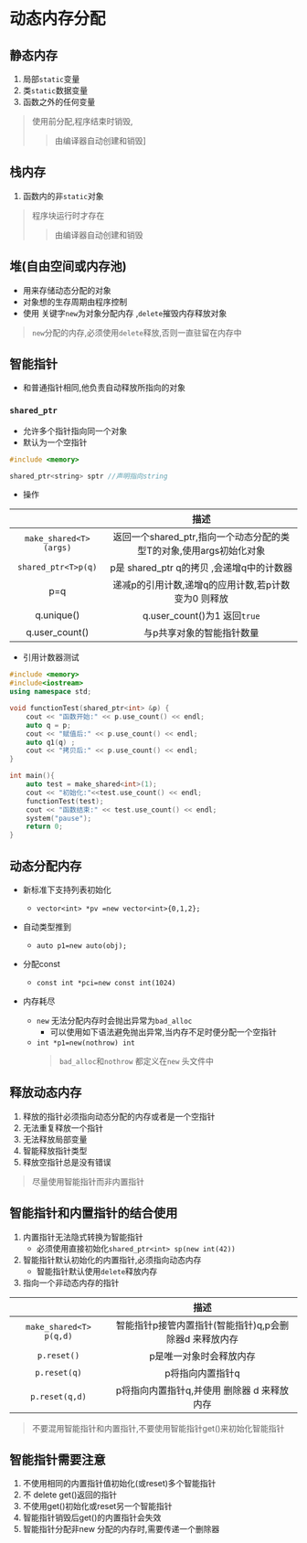 # 动态内存分配

## 静态内存

1. 局部`static`变量
2. 类`static`数据变量
3. 函数之外的任何变量

> 使用前分配,程序结束时销毁,
>>由编译器自动创建和销毁]

## 栈内存

1. 函数内的非`static`对象

> 程序块运行时才存在
>>由编译器自动创建和销毁

## 堆(自由空间或内存池)

- 用来存储动态分配的对象
- 对象想的生存周期由程序控制
- 使用 关键字`new`为对象分配内存 ,`delete`摧毁内存释放对象

> `new`分配的内存,必须使用`delete`释放,否则一直驻留在内存中

## 智能指针

- 和普通指针相同,他负责自动释放所指向的对象

### `shared_ptr`

- 允许多个指针指向同一个对象
- 默认为一个空指针

```c++
#include <memory>

shared_ptr<string> sptr //声明指向string
```

- 操作

|                        |                                描述                                 |
|:----------------------:|:-------------------------------------------------------------------:|
| `make_shared<T>(args)` | 返回一个shared_ptr,指向一个动态分配的类型T的对象,使用args初始化对象 |
|  `shared_ptr<T>p(q)`   |              p是 shared_ptr q的拷贝 ,会递增q中的计数器              |
|          p=q           |         递减p的引用计数,递增q的应用计数,若p计数变为0 则释放         |
|       q.unique()       |                    q.user_count()为1 返回`true`                     |
|     q.user_count()     |                      与p共享对象的智能指针数量                      |

- 引用计数器测试

```c++
#include <memory>
#include<iostream> 
using namespace std;

void functionTest(shared_ptr<int> &p) {
    cout << "函数开始:" << p.use_count() << endl;
    auto q = p;
    cout << "赋值后:" << p.use_count() << endl;
    auto q1(q) ;
    cout << "拷贝后:" << p.use_count() << endl;
}

int main(){
    auto test = make_shared<int>(1);
    cout << "初始化:"<<test.use_count() << endl;
    functionTest(test);
    cout << "函数结束:" << test.use_count() << endl;
    system("pause");
    return 0;
}

```

## 动态分配内存

- 新标准下支持列表初始化
  - `vector<int> *pv =new vector<int>{0,1,2};`
- 自动类型推到
  - `auto p1=new auto(obj);`
- 分配const
  - `const int *pci=new const int(1024)`

- 内存耗尽
  - `new` 无法分配内存时会抛出异常为`bad_alloc`
    - 可以使用如下语法避免抛出异常,当内存不足时便分配一个空指针
  - `int *p1=new(nothrow) int`
    >`bad_alloc`和`nothrow` 都定义在`new` 头文件中

## 释放动态内存

1. 释放的指针必须指向动态分配的内存或者是一个空指针
2. 无法重复释放一个指针
3. 无法释放局部变量
4. 智能释放指针类型
5. 释放空指针总是没有错误

> 尽量使用智能指针而非内置指针

## 智能指针和内置指针的结合使用

1. 内置指针无法隐式转换为智能指针
    - 必须使用直接初始化`shared_ptr<int> sp(new int(42))`
2. 智能指针默认初始化的内置指针,必须指向动态内存
    - 智能指针默认使用`delete`释放内存
3. 指向一个非动态内存的指针

|                         |                          描述                          |
|:-----------------------:|:------------------------------------------------------:|
| `make_shared<T> p(q,d)` | 智能指针p接管内置指针(智能指针)q,p会删除器d 来释放内存 |
|       `p.reset()`       |                p是唯一对象时会释放内存                 |
|      `p.reset(q)`       |                    p将指向内置指针q                    |
|     `p.reset(q,d)`      |      p将指向内置指针q,并使用 删除器 d 来释放内存       |

> 不要混用智能指针和内置指针,不要使用智能指针get()来初始化智能指针

## 智能指针需要注意

1. 不使用相同的内置指针值初始化(或reset)多个智能指针
2. 不 delete get()返回的指针
3. 不使用get()初始化或reset另一个智能指针
4. 智能指针销毁后get()的内置指针会失效
5. 智能指针分配非new 分配的内存时,需要传递一个删除器
